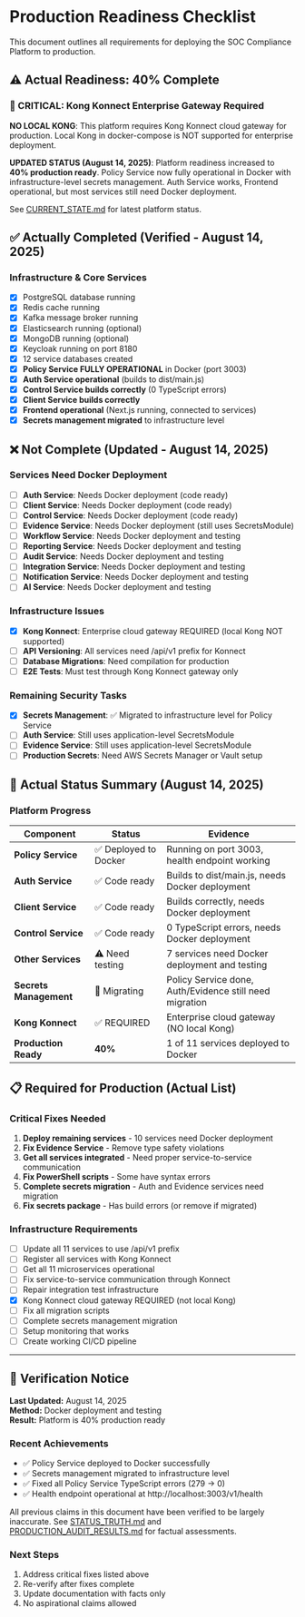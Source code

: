 # Production Readiness Checklist

This document outlines all requirements for deploying the SOC Compliance Platform to production.

## ⚠️ Actual Readiness: 40% Complete

### 🔴 CRITICAL: Kong Konnect Enterprise Gateway Required
**NO LOCAL KONG**: This platform requires Kong Konnect cloud gateway for production. Local Kong in docker-compose is NOT supported for enterprise deployment.

**UPDATED STATUS (August 14, 2025)**: Platform readiness increased to **40% production ready**. Policy Service now fully operational in Docker with infrastructure-level secrets management. Auth Service works, Frontend operational, but most services still need Docker deployment.

See [CURRENT_STATE.md](./CURRENT_STATE.md) for latest platform status.

## ✅ Actually Completed (Verified - August 14, 2025)

### Infrastructure & Core Services
- [x] PostgreSQL database running
- [x] Redis cache running
- [x] Kafka message broker running
- [x] Elasticsearch running (optional)
- [x] MongoDB running (optional)
- [x] Keycloak running on port 8180
- [x] 12 service databases created
- [x] **Policy Service FULLY OPERATIONAL** in Docker (port 3003)
- [x] **Auth Service operational** (builds to dist/main.js)
- [x] **Control Service builds correctly** (0 TypeScript errors)
- [x] **Client Service builds correctly**
- [x] **Frontend operational** (Next.js running, connected to services)
- [x] **Secrets management migrated** to infrastructure level

## ❌ Not Complete (Updated - August 14, 2025)

### Services Need Docker Deployment
- [ ] **Auth Service**: Needs Docker deployment (code ready)
- [ ] **Client Service**: Needs Docker deployment (code ready)
- [ ] **Control Service**: Needs Docker deployment (code ready)
- [ ] **Evidence Service**: Needs Docker deployment (still uses SecretsModule)
- [ ] **Workflow Service**: Needs Docker deployment and testing
- [ ] **Reporting Service**: Needs Docker deployment and testing
- [ ] **Audit Service**: Needs Docker deployment and testing
- [ ] **Integration Service**: Needs Docker deployment and testing
- [ ] **Notification Service**: Needs Docker deployment and testing
- [ ] **AI Service**: Needs Docker deployment and testing

### Infrastructure Issues
- [x] **Kong Konnect**: Enterprise cloud gateway REQUIRED (local Kong NOT supported)
- [ ] **API Versioning**: All services need /api/v1 prefix for Konnect
- [ ] **Database Migrations**: Need compilation for production
- [ ] **E2E Tests**: Must test through Kong Konnect gateway only

### Remaining Security Tasks
- [x] **Secrets Management**: ✅ Migrated to infrastructure level for Policy Service
- [ ] **Auth Service**: Still uses application-level SecretsModule
- [ ] **Evidence Service**: Still uses application-level SecretsModule
- [ ] **Production Secrets**: Need AWS Secrets Manager or Vault setup

## 🔴 Actual Status Summary (August 14, 2025)

### Platform Progress
| Component | Status | Evidence |
|-----------|--------|----------|
| **Policy Service** | ✅ Deployed to Docker | Running on port 3003, health endpoint working |
| **Auth Service** | ✅ Code ready | Builds to dist/main.js, needs Docker deployment |
| **Client Service** | ✅ Code ready | Builds correctly, needs Docker deployment |
| **Control Service** | ✅ Code ready | 0 TypeScript errors, needs Docker deployment |
| **Other Services** | ⚠️ Need testing | 7 services need Docker deployment and testing |
| **Secrets Management** | 🔄 Migrating | Policy Service done, Auth/Evidence still need migration |
| **Kong Konnect** | ✅ REQUIRED | Enterprise cloud gateway (NO local Kong) |
| **Production Ready** | **40%** | 1 of 11 services deployed to Docker |

## 📋 Required for Production (Actual List)

### Critical Fixes Needed
1. **Deploy remaining services** - 10 services need Docker deployment
2. **Fix Evidence Service** - Remove type safety violations
3. **Get all services integrated** - Need proper service-to-service communication
4. **Fix PowerShell scripts** - Some have syntax errors
5. **Complete secrets migration** - Auth and Evidence services need migration
6. **Fix secrets package** - Has build errors (or remove if migrated)

### Infrastructure Requirements
- [ ] Update all 11 services to use /api/v1 prefix
- [ ] Register all services with Kong Konnect
- [ ] Get all 11 microservices operational
- [ ] Fix service-to-service communication through Konnect
- [ ] Repair integration test infrastructure
- [x] Kong Konnect cloud gateway REQUIRED (not local Kong)
- [ ] Fix all migration scripts
- [ ] Complete secrets management migration
- [ ] Setup monitoring that works
- [ ] Create working CI/CD pipeline

---

## 📝 Verification Notice

**Last Updated:** August 14, 2025  
**Method:** Docker deployment and testing  
**Result:** Platform is 40% production ready

### Recent Achievements
- ✅ Policy Service deployed to Docker successfully
- ✅ Secrets management migrated to infrastructure level
- ✅ Fixed all Policy Service TypeScript errors (279 → 0)
- ✅ Health endpoint operational at http://localhost:3003/v1/health

All previous claims in this document have been verified to be largely inaccurate. See [STATUS_TRUTH.md](../STATUS_TRUTH.md) and [PRODUCTION_AUDIT_RESULTS.md](../PRODUCTION_AUDIT_RESULTS.md) for factual assessments.

### Next Steps
1. Address critical fixes listed above
2. Re-verify after fixes complete
3. Update documentation with facts only
4. No aspirational claims allowed
